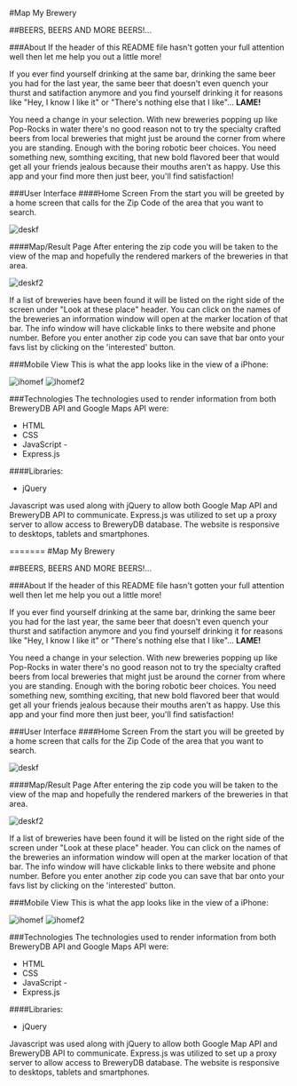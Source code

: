 
#Map My Brewery


##BEERS, BEERS AND MORE BEERS!...

###About
  If the header of this README file hasn't gotten your full attention well then let me help you out a little more!
  
  If you ever find yourself drinking at the same bar, drinking the same beer you had for the last year, the same beer that doesn't even
quench your thurst and satifaction anymore and you find yourself drinking it for reasons like "Hey, I know I like it" or "There's nothing 
else that I like"... **LAME!** 

  You need a change in your selection. With new breweries popping up like Pop-Rocks in water there's no good reason not to try the specialty crafted beers from local breweries that might just be around the corner from where you are standing. Enough with the boring robotic beer choices. You need something new, somthing exciting, that new bold flavored beer that would get all your friends jealous because their mouths aren't as happy. Use this app and your find more then just beer, you'll find satisfaction!


###User Interface
####Home Screen
  From the start you will be greeted by a home screen that calls for the Zip Code of the area that you want to search.
  
![deskf](https://cloud.githubusercontent.com/assets/15925701/19670378/6d74caea-9a2c-11e6-99dd-f635e4ec99ba.PNG)


####Map/Result Page
  After entering the zip code you will be taken to the view of the map and hopefully the rendered markers of the breweries in that area.
  
![deskf2](https://cloud.githubusercontent.com/assets/15925701/19670379/6d755988-9a2c-11e6-995e-d338ecf3512e.PNG)

  If a list of breweries have been found it will be listed on the right side of the screen under "Look at these place" header. You can click on the names of the breweries an information window will open at the marker location of that bar. The info window will have clickable links to there website and phone number. Before you enter another zip code you can save that bar onto your favs list by clicking on the 'interested' button. 
  
###Mobile View
This is what the app looks like in the view of a iPhone:

![ihomef](https://cloud.githubusercontent.com/assets/15925701/19670380/6d763ef2-9a2c-11e6-9340-3b64714bd825.PNG)
![ihomef2](https://cloud.githubusercontent.com/assets/15925701/19670377/6d73b4b6-9a2c-11e6-9957-1abad1952198.PNG)


###Technologies
The technologies used to render information from both BreweryDB API and Google Maps API were:
* HTML 
* CSS
* JavaScript - 
* Express.js

####Libraries:
* jQuery

Javascript was used along with jQuery to allow both Google Map API and BreweryDB API to communicate. Express.js was utilized to set up a proxy server to allow access to BreweryDB database. The website is responsive to desktops, tablets and smartphones. 

=======
#Map My Brewery


##BEERS, BEERS AND MORE BEERS!...

###About
  If the header of this README file hasn't gotten your full attention well then let me help you out a little more!
  
  If you ever find yourself drinking at the same bar, drinking the same beer you had for the last year, the same beer that doesn't even
quench your thurst and satifaction anymore and you find yourself drinking it for reasons like "Hey, I know I like it" or "There's nothing 
else that I like"... **LAME!** 

  You need a change in your selection. With new breweries popping up like Pop-Rocks in water there's no good reason not to try the specialty crafted beers from local breweries that might just be around the corner from where you are standing. Enough with the boring robotic beer choices. You need something new, somthing exciting, that new bold flavored beer that would get all your friends jealous because their mouths aren't as happy. Use this app and your find more then just beer, you'll find satisfaction!


###User Interface
####Home Screen
  From the start you will be greeted by a home screen that calls for the Zip Code of the area that you want to search.
  
![deskf](https://cloud.githubusercontent.com/assets/15925701/19670378/6d74caea-9a2c-11e6-99dd-f635e4ec99ba.PNG)


####Map/Result Page
  After entering the zip code you will be taken to the view of the map and hopefully the rendered markers of the breweries in that area.
  
![deskf2](https://cloud.githubusercontent.com/assets/15925701/19670379/6d755988-9a2c-11e6-995e-d338ecf3512e.PNG)

  If a list of breweries have been found it will be listed on the right side of the screen under "Look at these place" header. You can click on the names of the breweries an information window will open at the marker location of that bar. The info window will have clickable links to there website and phone number. Before you enter another zip code you can save that bar onto your favs list by clicking on the 'interested' button. 
  
###Mobile View
This is what the app looks like in the view of a iPhone:

![ihomef](https://cloud.githubusercontent.com/assets/15925701/19670380/6d763ef2-9a2c-11e6-9340-3b64714bd825.PNG)
![ihomef2](https://cloud.githubusercontent.com/assets/15925701/19670377/6d73b4b6-9a2c-11e6-9957-1abad1952198.PNG)


###Technologies
The technologies used to render information from both BreweryDB API and Google Maps API were:
* HTML 
* CSS
* JavaScript - 
* Express.js

####Libraries:
* jQuery

Javascript was used along with jQuery to allow both Google Map API and BreweryDB API to communicate. Express.js was utilized to set up a proxy server to allow access to BreweryDB database. The website is responsive to desktops, tablets and smartphones. 

